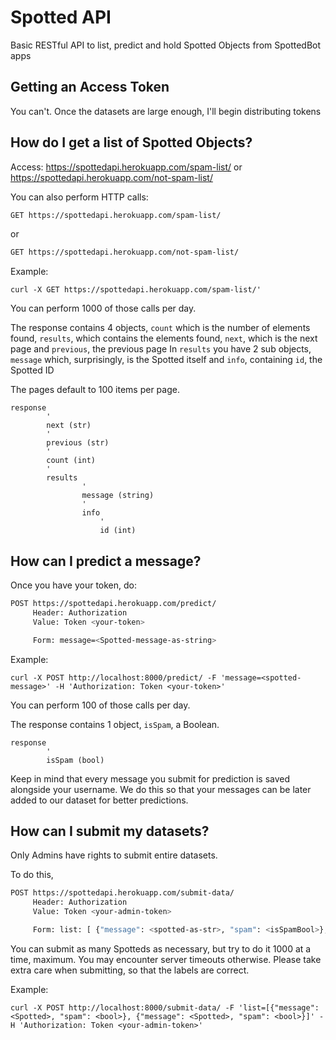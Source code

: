 # Spotted API

Basic RESTful API to list, predict and hold Spotted Objects from SpottedBot apps

## Getting an Access Token

You can't.
Once the datasets are large enough, I'll begin distributing tokens

## How do I get a list of Spotted Objects?

Access:
https://spottedapi.herokuapp.com/spam-list/
or
https://spottedapi.herokuapp.com/not-spam-list/

You can also perform HTTP calls:

```sh
GET https://spottedapi.herokuapp.com/spam-list/
```
or
```sh
GET https://spottedapi.herokuapp.com/not-spam-list/
```

Example:
```
curl -X GET https://spottedapi.herokuapp.com/spam-list/'
```

You can perform 1000 of those calls per day.

The response contains 4 objects, `count` which is the number of elements found, `results`, which contains the elements found, `next`, which is the next page and `previous`, the previous page
In `results` you have 2 sub objects, `message` which, surprisingly, is the Spotted itself and `info`, containing `id`, the Spotted ID

The pages default to 100 items per page.

```
response
        '
        next (str)
        '
        previous (str)
        '
        count (int)
        '
        results
                '
                message (string)
                '
                info
                    '
                    id (int)
```

## How can I predict a message?

Once you have your token, do:

```sh
POST https://spottedapi.herokuapp.com/predict/
     Header: Authorization
     Value: Token <your-token>

     Form: message=<Spotted-message-as-string>
```

Example:
```
curl -X POST http://localhost:8000/predict/ -F 'message=<spotted-message>' -H 'Authorization: Token <your-token>'
```

You can perform 100 of those calls per day.

The response contains 1 object, `isSpam`, a Boolean.

```
response
        '
        isSpam (bool)
```

Keep in mind that every message you submit for prediction is saved alongside your username.
We do this so that your messages can be later added to our dataset for better predictions.


## How can I submit my datasets?

Only Admins have rights to submit entire datasets.

To do this,
```sh
POST https://spottedapi.herokuapp.com/submit-data/
     Header: Authorization
     Value: Token <your-admin-token>

     Form: list: [ {"message": <spotted-as-str>, "spam": <isSpamBool>}, ]
```

You can submit as many Spotteds as necessary, but try to do it 1000 at a time, maximum. You may encounter server timeouts otherwise.
Please take extra care when submitting, so that the labels are correct.

Example:
```
curl -X POST http://localhost:8000/submit-data/ -F 'list=[{"message":<Spotted>, "spam": <bool>}, {"message": <Spotted>, "spam": <bool>}]' -H 'Authorization: Token <your-admin-token>'
```


